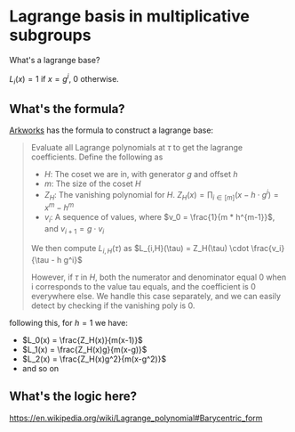 # Lagrange basis in multiplicative subgroups

What's a lagrange base?

$L_i(x) = 1$ if $x = g^i$, $0$ otherwise.

## What's the formula?

[Arkworks](https://github.com/arkworks-rs/algebra/blob/e7eeea3f2ac7d621f68089b978097403dd02e91b/poly/src/domain/radix2/mod.rs#L116) has the formula to construct a lagrange base:

> Evaluate all Lagrange polynomials at $\tau$ to get the lagrange coefficients.
> Define the following as
> 
> - $H$: The coset we are in, with generator $g$ and offset $h$
> - $m$: The size of the coset $H$
> - $Z_H$: The vanishing polynomial for $H$. $Z_H(x) = \prod_{i \in [m]} (x - h \cdot g^i) = x^m - h^m$
> - $v_i$: A sequence of values, where $v_0 = \frac{1}{m * h^{m-1}}$, and $v_{i + 1} = g \cdot v_i$
>
> We then compute $L_{i,H}(\tau)$ as $L_{i,H}(\tau) = Z_H(\tau) \cdot \frac{v_i}{\tau - h g^i}$
>
> However, if $\tau$ in $H$, both the numerator and denominator equal 0
> when i corresponds to the value tau equals, and the coefficient is 0 everywhere else.
> We handle this case separately, and we can easily detect by checking if the vanishing poly is 0.

following this, for $h=1$ we have:

* $L_0(x) = \frac{Z_H(x)}{m(x-1)}$
* $L_1(x) = \frac{Z_H(x)g}{m(x-g)}$
* $L_2(x) = \frac{Z_H(x)g^2}{m(x-g^2)}$
* and so on


## What's the logic here?

https://en.wikipedia.org/wiki/Lagrange_polynomial#Barycentric_form
